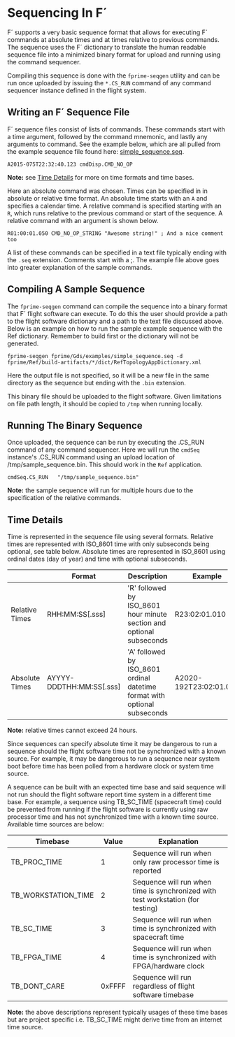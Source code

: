 # Sequencing In F´

F´ supports a very basic sequence format that allows for executing F´ commands at absolute times and at times relative
to previous commands. The sequence uses the F´ dictionary to translate the human readable sequence file into a minimized
binary format for upload and running using the command sequencer.

Compiling this sequence is done with the `fprime-seqgen` utility and can be run once uploaded by issuing the `*.CS_RUN`
command of any command sequencer instance defined in the flight system.

## Writing an F´ Sequence File

F´ sequence files consist of lists of commands. These commands start with a time argument, followed by the command
mnemonic, and lastly any arguments to command.  See the example below, which are all pulled from the example sequence
file found here: [simple_sequence.seq](https://github.com/fprime-community/fprime-gds/blob/devel/examples/simple_sequence.seq).

```
A2015-075T22:32:40.123 cmdDisp.CMD_NO_OP
```
**Note:** see [Time Details](#time-details) for more on time formats and time bases.

Here an absolute command was chosen.  Times can be specified in in absolute or relative time format.  An absolute time
starts with an `A` and specifies a calendar time. A relative command is specified starting with an `R`, which runs
relative to the previous command or start of the sequence. A relative command with an argument is shown below.

```
R01:00:01.050 CMD_NO_OP_STRING "Awesome string!" ; And a nice comment too
```

A list of these commands can be specified in a text file typically ending with the `.seq` extension.  Comments start
with a ;. The example file above goes into greater explanation of the sample commands.

## Compiling A Sample Sequence

The `fprime-seqgen` command can compile the sequence into a binary format that F´ flight software can execute. To do
this the user should provide a path to the flight software dictionary and a path to the text file discussed above.
Below is an example on how to run the sample example sequence with the Ref dictionary. Remember to build first or the
dictionary will not be generated.

```
fprime-seqgen fprime/Gds/examples/simple_sequence.seq -d fprime/Ref/build-artifacts/*/dict/RefTopologyAppDictionary.xml
```

Here the output file is not specified, so it will be a new file in the same directory as the sequence but ending with
the `.bin` extension.

This binary file should be uploaded to the flight software.  Given limitations on file path length, it should be copied
to `/tmp` when running locally.

## Running The Binary Sequence

Once uploaded, the sequence can be run by executing the .CS_RUN command of any command sequencer. Here we will run the
`cmdSeq` instance's .CS_RUN command using an upload location of /tmp/sample_sequence.bin. This should work in the `Ref`
application.

```
cmdSeq.CS_RUN	"/tmp/sample_sequence.bin"
```

**Note:** the sample sequence will run for multiple hours due to the specification of the relative commands.

## Time Details

Time is represented in the sequence file using several formats. Relative times are represented with ISO_8601 time with
only subseconds being optional, see table below. Absolute times are represented in ISO_8601 using ordinal dates
(day of year) and time with optional subseconds.

| | Format | Description | Example |
|---|---|---|---|
| Relative Times | RHH:MM:SS[.sss] | 'R' followed by ISO_8601 hour minute section and optional subseconds | R23:02:01.010 |
| Absolute Times | AYYYY-DDDTHH:MM:SS[.sss] | 'A' followed by ISO_8601 ordinal datetime format with optional subseconds | A2020-192T23:02:01.010 |

**Note:** relative times cannot exceed 24 hours.

Since sequences can specify absolute time it may be dangerous to run a sequence should the flight software time not be
synchronized with a known source. For example, it may be dangerous to run a sequence near system boot before time has
been polled from a hardware clock or system time source.

A sequence can be built with an expected time base and said sequence will not run should the flight software report time
system in a different time base. For example, a sequence using TB_SC_TIME (spacecraft time) could be prevented from
running if the flight software is currently using raw processor time and has not synchronized time with a known time
source.  Available time sources are below:

| Timebase | Value | Explanation |
|---|---|---|
| TB_PROC_TIME | 1 | Sequence will run when only raw processor time is reported |
| TB_WORKSTATION_TIME | 2 | Sequence will run when time is synchronized with test workstation (for testing) |
| TB_SC_TIME | 3 | Sequence will run when time is synchronized with spacecraft time |
| TB_FPGA_TIME | 4 | Sequence will run when time is synchronized with FPGA/hardware clock |
| TB_DONT_CARE | 0xFFFF | Sequence will run regardless of flight software timebase |

**Note:** the above descriptions represent typically usages of these time bases but are project specific i.e.
TB_SC_TIME might derive time from an internet time source.
